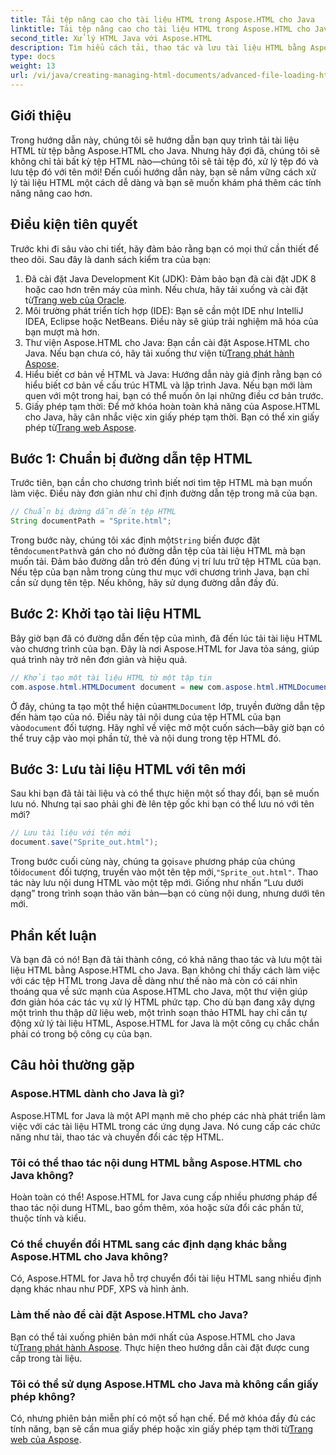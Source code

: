```yaml
---
title: Tải tệp nâng cao cho tài liệu HTML trong Aspose.HTML cho Java
linktitle: Tải tệp nâng cao cho tài liệu HTML trong Aspose.HTML cho Java
second_title: Xử lý HTML Java với Aspose.HTML
description: Tìm hiểu cách tải, thao tác và lưu tài liệu HTML bằng Aspose.HTML cho Java trong hướng dẫn từng bước này. Mở khóa xử lý HTML nâng cao trong các dự án Java của bạn.
type: docs
weight: 13
url: /vi/java/creating-managing-html-documents/advanced-file-loading-html-documents/
---
```

## Giới thiệu
Trong hướng dẫn này, chúng tôi sẽ hướng dẫn bạn quy trình tải tài liệu HTML từ tệp bằng Aspose.HTML cho Java. Nhưng hãy đợi đã, chúng tôi sẽ không chỉ tải bất kỳ tệp HTML nào—chúng tôi sẽ tải tệp đó, xử lý tệp đó và lưu tệp đó với tên mới! Đến cuối hướng dẫn này, bạn sẽ nắm vững cách xử lý tài liệu HTML một cách dễ dàng và bạn sẽ muốn khám phá thêm các tính năng nâng cao hơn.
## Điều kiện tiên quyết
Trước khi đi sâu vào chi tiết, hãy đảm bảo rằng bạn có mọi thứ cần thiết để theo dõi. Sau đây là danh sách kiểm tra của bạn:
1.  Đã cài đặt Java Development Kit (JDK): Đảm bảo bạn đã cài đặt JDK 8 hoặc cao hơn trên máy của mình. Nếu chưa, hãy tải xuống và cài đặt từ[Trang web của Oracle](https://www.oracle.com/java/technologies/javase-downloads.html).
2. Môi trường phát triển tích hợp (IDE): Bạn sẽ cần một IDE như IntelliJ IDEA, Eclipse hoặc NetBeans. Điều này sẽ giúp trải nghiệm mã hóa của bạn mượt mà hơn.
3.  Thư viện Aspose.HTML cho Java: Bạn cần cài đặt Aspose.HTML cho Java. Nếu bạn chưa có, hãy tải xuống thư viện từ[Trang phát hành Aspose](https://releases.aspose.com/html/java/).
4. Hiểu biết cơ bản về HTML và Java: Hướng dẫn này giả định rằng bạn có hiểu biết cơ bản về cấu trúc HTML và lập trình Java. Nếu bạn mới làm quen với một trong hai, bạn có thể muốn ôn lại những điều cơ bản trước.
5.  Giấy phép tạm thời: Để mở khóa hoàn toàn khả năng của Aspose.HTML cho Java, hãy cân nhắc việc xin giấy phép tạm thời. Bạn có thể xin giấy phép từ[Trang web Aspose](https://purchase.aspose.com/temporary-license/).

## Bước 1: Chuẩn bị đường dẫn tệp HTML
Trước tiên, bạn cần cho chương trình biết nơi tìm tệp HTML mà bạn muốn làm việc. Điều này đơn giản như chỉ định đường dẫn tệp trong mã của bạn.
```java
// Chuẩn bị đường dẫn đến tệp HTML
String documentPath = "Sprite.html";
```
 Trong bước này, chúng tôi xác định một`String` biến được đặt tên`documentPath`và gán cho nó đường dẫn tệp của tài liệu HTML mà bạn muốn tải. Đảm bảo đường dẫn trỏ đến đúng vị trí lưu trữ tệp HTML của bạn. Nếu tệp của bạn nằm trong cùng thư mục với chương trình Java, bạn chỉ cần sử dụng tên tệp. Nếu không, hãy sử dụng đường dẫn đầy đủ.
## Bước 2: Khởi tạo tài liệu HTML
Bây giờ bạn đã có đường dẫn đến tệp của mình, đã đến lúc tải tài liệu HTML vào chương trình của bạn. Đây là nơi Aspose.HTML for Java tỏa sáng, giúp quá trình này trở nên đơn giản và hiệu quả.
```java
// Khởi tạo một tài liệu HTML từ một tập tin
com.aspose.html.HTMLDocument document = new com.aspose.html.HTMLDocument(documentPath);
```
 Ở đây, chúng ta tạo một thể hiện của`HTMLDocument` lớp, truyền đường dẫn tệp đến hàm tạo của nó. Điều này tải nội dung của tệp HTML của bạn vào`document` đối tượng. Hãy nghĩ về việc mở một cuốn sách—bây giờ bạn có thể truy cập vào mọi phần tử, thẻ và nội dung trong tệp HTML đó.
## Bước 3: Lưu tài liệu HTML với tên mới
Sau khi bạn đã tải tài liệu và có thể thực hiện một số thay đổi, bạn sẽ muốn lưu nó. Nhưng tại sao phải ghi đè lên tệp gốc khi bạn có thể lưu nó với tên mới?
```java
// Lưu tài liệu với tên mới
document.save("Sprite_out.html");
```
 Trong bước cuối cùng này, chúng ta gọi`save` phương pháp của chúng tôi`document` đối tượng, truyền vào một tên tệp mới,`"Sprite_out.html"`. Thao tác này lưu nội dung HTML vào một tệp mới. Giống như nhấn “Lưu dưới dạng” trong trình soạn thảo văn bản—bạn có cùng nội dung, nhưng dưới tên mới.
## Phần kết luận
Và bạn đã có nó! Bạn đã tải thành công, có khả năng thao tác và lưu một tài liệu HTML bằng Aspose.HTML cho Java. Bạn không chỉ thấy cách làm việc với các tệp HTML trong Java dễ dàng như thế nào mà còn có cái nhìn thoáng qua về sức mạnh của Aspose.HTML cho Java, một thư viện giúp đơn giản hóa các tác vụ xử lý HTML phức tạp.
Cho dù bạn đang xây dựng một trình thu thập dữ liệu web, một trình soạn thảo HTML hay chỉ cần tự động xử lý tài liệu HTML, Aspose.HTML for Java là một công cụ chắc chắn phải có trong bộ công cụ của bạn.
## Câu hỏi thường gặp
### Aspose.HTML dành cho Java là gì?
Aspose.HTML for Java là một API mạnh mẽ cho phép các nhà phát triển làm việc với các tài liệu HTML trong các ứng dụng Java. Nó cung cấp các chức năng như tải, thao tác và chuyển đổi các tệp HTML.
### Tôi có thể thao tác nội dung HTML bằng Aspose.HTML cho Java không?
Hoàn toàn có thể! Aspose.HTML for Java cung cấp nhiều phương pháp để thao tác nội dung HTML, bao gồm thêm, xóa hoặc sửa đổi các phần tử, thuộc tính và kiểu.
### Có thể chuyển đổi HTML sang các định dạng khác bằng Aspose.HTML cho Java không?
Có, Aspose.HTML for Java hỗ trợ chuyển đổi tài liệu HTML sang nhiều định dạng khác nhau như PDF, XPS và hình ảnh.
### Làm thế nào để cài đặt Aspose.HTML cho Java?
 Bạn có thể tải xuống phiên bản mới nhất của Aspose.HTML cho Java từ[Trang phát hành Aspose](https://releases.aspose.com/html/java/). Thực hiện theo hướng dẫn cài đặt được cung cấp trong tài liệu.
### Tôi có thể sử dụng Aspose.HTML cho Java mà không cần giấy phép không?
 Có, nhưng phiên bản miễn phí có một số hạn chế. Để mở khóa đầy đủ các tính năng, bạn sẽ cần mua giấy phép hoặc xin giấy phép tạm thời từ[Trang web của Aspose](https://purchase.aspose.com/temporary-license/).